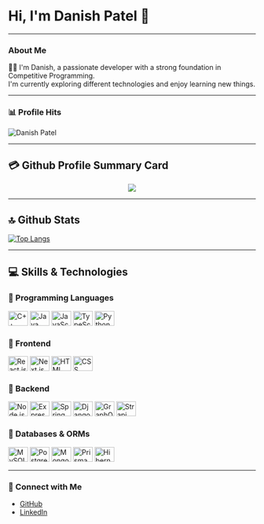 <h1> Hi, I'm Danish Patel 👋</h1>

---
### About Me

👨‍💻 I'm Danish, a passionate developer with a strong foundation in Competitive Programming.  
I'm currently exploring different technologies and enjoy learning new things.  

---
### 📊 Profile Hits
<p align="left"> 
  <img src="https://komarev.com/ghpvc/?username=danishppatel&label=Profile%20views&color=0e75b6&style=flat" alt="Danish Patel" /> 
</p>

---
## 💳 Github Profile Summary Card
<p align="center">
  <img src="https://github-profile-summary-cards.vercel.app/api/cards/profile-details?username=danishppatel&theme=vue"/>
</p>

---
## 🔝 Github Stats
[![Top Langs](https://github-readme-stats-git-masterrstaa-rickstaa.vercel.app/api/top-langs/?username=danishppatel)](https://github.com/anuraghazra/github-readme-stats)

---
## 💻 Skills & Technologies

### 🔹 Programming Languages
<p>
  <img alt="C++" height="30" width="40" src="https://cdn.jsdelivr.net/gh/devicons/devicon/icons/cplusplus/cplusplus-original.svg">
  <img alt="Java" height="30" width="40" src="https://cdn.jsdelivr.net/gh/devicons/devicon/icons/java/java-original.svg">
  <img alt="JavaScript" height="30" width="40" src="https://cdn.jsdelivr.net/gh/devicons/devicon/icons/javascript/javascript-original.svg">
  <img alt="TypeScript" height="30" width="40" src="https://cdn.jsdelivr.net/gh/devicons/devicon/icons/typescript/typescript-original.svg">
  <img alt="Python" height="30" width="40" src="https://cdn.jsdelivr.net/gh/devicons/devicon/icons/python/python-original.svg">
</p>

### 🔹 Frontend
<p>
  <img alt="React.js" height="30" width="40" src="https://cdn.jsdelivr.net/gh/devicons/devicon/icons/react/react-original.svg">
  <img alt="Next.js" height="30" width="40" src="https://cdn.jsdelivr.net/gh/devicons/devicon/icons/nextjs/nextjs-original.svg">
  <img alt="HTML" height="30" width="40" src="https://cdn.jsdelivr.net/gh/devicons/devicon/icons/html5/html5-original.svg">
  <img alt="CSS" height="30" width="40" src="https://cdn.jsdelivr.net/gh/devicons/devicon/icons/css3/css3-original.svg">
</p>

### 🔹 Backend
<p>
  <img alt="Node.js" height="30" width="40" src="https://cdn.jsdelivr.net/gh/devicons/devicon/icons/nodejs/nodejs-original.svg">
  <img alt="Express.js" height="30" width="40" src="https://cdn.jsdelivr.net/gh/devicons/devicon/icons/express/express-original.svg">
  <img alt="Spring Boot" height="30" width="40" src="https://cdn.jsdelivr.net/gh/devicons/devicon/icons/spring/spring-original.svg">
  <img alt="Django" height="30" width="40" src="https://cdn.jsdelivr.net/gh/devicons/devicon/icons/django/django-plain.svg">
  <img alt="GraphQL" height="30" width="40" src="https://cdn.jsdelivr.net/gh/devicons/devicon/icons/graphql/graphql-plain.svg">
  <img alt="Strapi" height="30" width="40" src="https://avatars.githubusercontent.com/u/19872102?s=200&v=4">
</p>

### 🔹 Databases & ORMs
<p>
  <img alt="MySQL" height="30" width="40" src="https://cdn.jsdelivr.net/gh/devicons/devicon/icons/mysql/mysql-original.svg">
  <img alt="PostgreSQL" height="30" width="40" src="https://cdn.jsdelivr.net/gh/devicons/devicon/icons/postgresql/postgresql-original.svg">
  <img alt="MongoDB" height="30" width="40" src="https://cdn.jsdelivr.net/gh/devicons/devicon/icons/mongodb/mongodb-original.svg">
  <img alt="Prisma" height="30" width="40" src="https://avatars.githubusercontent.com/u/17219288?s=200&v=4">
  <img alt="Hibernate" height="30" width="40" src="https://cdn.jsdelivr.net/gh/devicons/devicon/icons/hibernate/hibernate-original.svg">
</p>

---
### 🚀 Connect with Me
- [GitHub](https://github.com/danishppatel)
- [LinkedIn]([https://www.linkedin.com/in/danishppatel](https://www.linkedin.com/in/danish-patel-664ba4236/))
